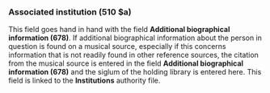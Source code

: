 ### Associated institution (510 $a)

This field goes hand in hand with the field **Additional biographical information (678)**. If additional biographical
information about the person in question is found on a musical source, especially if this concerns information that is
not readily found in other reference sources, the citation from the musical source is entered in the field **Additional
biographical information (678)** and the siglum of the holding library is entered here. This field is linked to the 
**Institutions** authority file.
